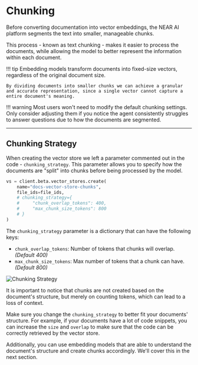 # Chunking

Before converting documentation into vector embeddings, the NEAR AI platform segments the text into smaller, manageable chunks.

This process - known as text chunking - makes it easier to process the documents, while allowing the model to better represent the information within each document.

!!! tip
    Embedding models transform documents into fixed-size vectors, regardless of the original document size.
    
    By dividing documents into smaller chunks we can achieve a granular and accurate representation, since a single vector cannot capture a entire document's meaning.

!!! warning
    Most users won't need to modify the default chunking settings. Only consider adjusting them if you notice the agent consistently struggles to answer questions due to how the documents are segmented.

---

## Chunking Strategy

When creating the vector store we left a parameter commented out in the code - `chunking_strategy`. This parameter allows you to specify how the documents are "split" into chunks before being processed by the model.

```python
vs = client.beta.vector_stores.create(
    name="docs-vector-store-chunks",
    file_ids=file_ids,
    # chunking_strategy={
    #     "chunk_overlap_tokens": 400,
    #     "max_chunk_size_tokens": 800
    # }
)
```

The `chunking_strategy` parameter is a dictionary that can have the following keys:

- `chunk_overlap_tokens`: Number of tokens that chunks will overlap. _(Default 400)_
- `max_chunk_size_tokens`: Max number of tokens that a chunk can have. _(Default 800)_

![Chunking Strategy](chunks.png)

It is important to notice that chunks are not created based on the document's structure, but merely on counting tokens, which can lead to a loss of context.

Make sure you change the `chunking_strategy` to better fit your documents' structure. For example, if your documents have a lot of code snippets, you can increase the `size` and `overlap` to make sure that the code can be correctly retrieved by the vector store.

Additionally, you can use embedding models that are able to understand the document's structure and create chunks accordingly. We'll cover this in the next section.